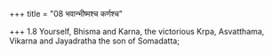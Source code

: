 +++
title = "08 भवान्भीष्मश्च कर्णश्च"

+++
1.8 Yourself, Bhisma and Karna, the victorious Krpa, Asvatthama, Vikarna
and Jayadratha the son of Somadatta;

